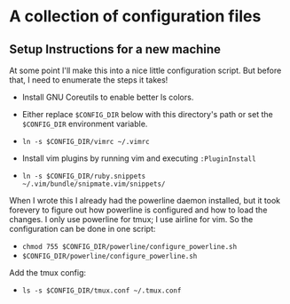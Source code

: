 # A collection of configuration files

## Setup Instructions for a new machine
At some point I'll make this into a nice little configuration script. But before
that, I need to enumerate the steps it takes!

* Install GNU Coreutils to enable better ls colors.

* Either replace `$CONFIG_DIR` below with this directory's path or set the 
  `$CONFIG_DIR` environment variable.
* `ln -s $CONFIG_DIR/vimrc ~/.vimrc`
* Install vim plugins by running vim and executing `:PluginInstall`
* `ln -s $CONFIG_DIR/ruby.snippets ~/.vim/bundle/snipmate.vim/snippets/`

When I wrote this I already had the powerline daemon installed, but it took
forevery to figure out how powerline is configured and how to load the changes.
I only use powerline for tmux; I use airline for vim. So the configuration can
be done in one script:

* `chmod 755 $CONFIG_DIR/powerline/configure_powerline.sh`
* `$CONFIG_DIR/powerline/configure_powerline.sh`

Add the tmux config:
* `ls -s $CONFIG_DIR/tmux.conf ~/.tmux.conf`
